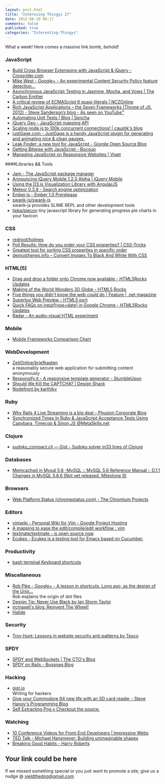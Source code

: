 ```yaml
---
layout: post.html
title: "Interesing Thingys 27"
date: 2012-08-10 08:17
comments: false
published: true
categories: "Interesting-Thingys"
---
```

What a week! Here comes a massive link bomb, _behold_!
<!-- More -->
### JavaScript
- [Build Cross Browser Extensions with JavaScript &amp; jQuery - Crossrider.com](http://crossrider.com/)
- [Mike West - Google+ - An experimental Content Security Policy feature detection…](https://plus.google.com/104437754419996754779/posts/MnGwHkYr8Vj)
- [Asynchronous JavaScript Testing in Jasmine, Mocha, and Vows | The Carbon Emitter](http://blog.carbonfive.com/2012/07/25/asynchronous-javascript-testing-in-jasmine-mocha-and-vows/)
- [A critical review of ECMAScript 6 quasi-literals | NCZOnline](http://www.nczonline.net/blog/2012/08/01/a-critical-review-of-ecmascript-6-quasi-literals/)
- [Rich JavaScript Applications – the Seven Frameworks (Throne of JS, 2012) - Steve Sanderson’s blog - As seen on YouTube™](http://blog.stevensanderson.com/2012/08/01/rich-javascript-applications-the-seven-frameworks-throne-of-js-2012/)
- [Automating Unit Tests | Blog | Sencha](http://www.sencha.com/blog/automating-unit-tests/)
- [jQuery Geo - JavaScript mapping API](http://jquerygeo.com/)
- [Scaling node.js to 100k concurrent connections! | caustik&#39;s blog](http://blog.caustik.com/2012/04/08/scaling-node-js-to-100k-concurrent-connections/)
- [justGage.com - JustGage is a handy JavaScript plugin for generating and animating nice &amp; clean gauges.](http://www.justgage.com/)
- [Leak Finder: a new tool for JavaScript - Google Open Source Blog](http://google-opensource.blogspot.de/2012/08/leak-finder-new-tool-for-javascript.html)
- [Getting Bitwise with JavaScript - Bocoup](http://weblog.bocoup.com/getting-bitwise-with-javascript/)
- [Managing JavaScript on Responsive Websites | Viget](http://viget.com/inspire/managing-javascript-on-responsive-websites)

####Libraries && Tools
- [Jam - The JavaScript package manager](http://jamjs.org/)
- [Announcing jQuery Mobile 1.2.0 Alpha | jQuery Mobile](http://jquerymobile.com/blog/2012/08/01/announcing-jquery-mobile-1-2-0-alpha/)
- [Using the D3.js Visualization Library with AngularJS](http://briantford.com/blog/angular-d3.html)
- [Meteor 0.3.9 - Search engine optimization](http://www.meteor.com/blog/2012/08/08/search-engine-optimization)
- [Ember.js - Ember 1.0 Prerelease](http://emberjs.com/blog/2012/08/03/ember-1-0-prerelease/)
- [swank-js/swank-js](https://github.com/swank-js/swank-js)  
  swank-js provides SLIME REPL and other development tools 
- [lipka/piecon](https://github.com/lipka/piecon)
   tiny javascript library for generating progress pie charts in your favicon

### CSS
- [redroot/holmes](https://github.com/redroot/holmes)
- [Poll Results: How do you order your CSS properties? | CSS-Tricks](http://css-tricks.com/poll-results-how-do-you-order-your-css-properties/)
- [Greatest tool for sorting CSS properties in specific order](http://csscomb.com/)
- [demosthenes.info – Convert Images To Black And White With CSS](http://demosthenes.info/blog/532/Convert-Images-To-Black-And-White-With-CSS)


### HTML(5)
- [Drag and drop a folder onto Chrome now available - HTML5Rocks Updates](http://updates.html5rocks.com/2012/07/Drag-and-drop-a-folder-onto-Chrome-now-available)
- [Making of the World Wonders 3D Globe - HTML5 Rocks](http://www.html5rocks.com/en/tutorials/webgl/globe/)
- [Five things you didn&#39;t know the web could do | Feature | .net magazine](http://www.netmagazine.com/features/five-things-you-didnt-know-web-could-do)
- [Supertux Web Preview - HTML5 port](http://supertux.diporg.com/)
- [Quick FAQs on input[type=date] in Google Chrome - HTML5Rocks Updates](http://updates.html5rocks.com/2012/08/Quick-FAQs-on-input-type-date-in-Google-Chrome)
- [Radar - An audio-visual HTML experiment](http://lab.hakim.se/radar/)

### Mobile
- [Mobile Frameworks Comparison Chart](http://www.markus-falk.com/mobile-frameworks-comparison-chart/)

### WebDevelopment
- [ZeitOnline/briefkasten](https://github.com/ZeitOnline/briefkasten)  
  a reasonably secure web application for submitting content anonymously
- [Responsify.it - A responsive template generator - StumbleUpon](http://www.stumbleupon.com/su/6MgwBK/responsify.it/)
- [Should We Kill the CAPTCHA? | Design Shack](http://designshack.net/articles/accessibility/should-we-kill-the-captcha/)
- [Nodefront by karthikv](http://karthikv.github.com/nodefront/)

### Ruby
- [Why Rails 4 Live Streaming is a big deal – Phusion Corporate Blog](http://blog.phusion.nl/2012/08/03/why-rails-4-live-streaming-is-a-big-deal/#.UCOsahXZNko)
- [Synchronized Times In Ruby &amp; JavaScript Acceptance Tests Using Capybara, Timecop &amp; Sinon.JS @MetaSkills.net](http://metaskills.net/2012/08/07/synchronized-times-in-ruby-and-javascript-acceptance-tests-using-capybara-timecop-and-sinon.js/)

### Clojure
- [sudoku_compact.clj — Gist - Sudoku solver in33 lines of Clojure](https://gist.github.com/3217582)


### Databases
- [Memcached in Mysql 5.6 -MySQL :: MySQL 5.6 Reference Manual :: D.1.1 Changes in MySQL 5.6.6 (Not yet released, Milestone 9)](http://dev.mysql.com/doc/refman/5.6/en/news-5-6-6.html)

### Browsers
- [Web Platform Status (chromestatus.com) - The Chromium Projects](https://sites.google.com/a/chromium.org/dev/developers/web-platform-status)

### Editors
- [vimwiki - Personal Wiki for Vim - Google Project Hosting](http://code.google.com/p/vimwiki/)
- [A mapping to ease the edit/compile/edit workflow : vim](http://www.reddit.com/r/vim/comments/xpm2f/a_mapping_to_ease_the_editcompileedit_workflow/)
- [textmate/textmate - is open source now](https://github.com/textmate/textmate)
- [Ecukes - Ecukes is a testing tool for Emacs based on Cucumber.](http://ecukes.info/)

### Productivity
- [bash terminal Keyboard shortcuts](http://ss64.com/osx/syntax-bashkeyboard.html)

### Miscellaneous
- [Rob Pike - Google+ - A lesson in shortcuts. Long ago, as the design of the Unix…](https://plus.google.com/101960720994009339267/posts/R58WgWwN9jp)  
  Rob explains the origin of dot files
- [Design Tip: Never Use Black by Ian Storm Taylor](http://ianstormtaylor.com/design-tip-never-use-black/)
- [ircmaxell&#39;s blog: Reinvent The Wheel!](http://blog.ircmaxell.com/2012/08/reinvent-wheel.html)
- [Halide](http://halide-lang.org/)

### Security
- [Troy Hunt: Lessons in website security anti-patterns by Tesco](http://www.troyhunt.com/2012/07/lessons-in-website-security-anti.html)

### SPDY
- [SPDY and WebSockets | The CTO&#39;s Blog](http://cto.kaazing.com/2012/08/06/speedy-and-websockets-3/)
- [SPDY on Rails - Bugsnag Blog](http://blog.bugsnag.com/2012/08/05/spdy-on-rails/)

### Hacking
- [gist.io](http://gist.io/)  
  Writing for hackers
- [Give your Commodore 64 new life with an SD card reader - Steve Hanov&#39;s Programming Blog](http://stevehanov.ca/blog/index.php?id=133)
- [Self Extracting Png » Checkout the source.](http://www.p01.org/releases/MATRAKA/matraka.png.html)

### Watching
- [10 Conference Videos for Front-End Developers | Impressive Webs](http://www.impressivewebs.com/10-conference-videos-for-front-end-developers/)
- [TED Talk - Michael Hansmeyer: Building unimaginable shapes](http://www.youtube.com/watch?v=dsMCVMVTdn0)
- [Breaking Good Habits - Harry Roberts](https://vimeo.com/44773888)

## Your link could be here
If we missed something special or you just want to promote a site, give us a nudge @ <a href='&#109;&#97;&#105;&#108;t&#111;&#58;%7&#57;&#105;eld&#116;%68%65do%67&#64;gmail&#37;2&#69;c&#37;6&#70;m'>y&#105;eldt&#104;&#101;dog&#64;&#103;mail&#46;&#99;&#111;m</a>


